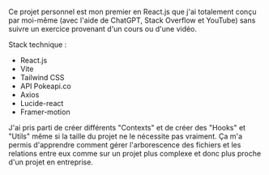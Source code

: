 Ce projet personnel est mon premier en React.js que j'ai totalement conçu par moi-même (avec l'aide de ChatGPT, Stack Overflow et YouTube) sans suivre un exercice provenant d'un cours ou d'une vidéo.

Stack technique :
- React.js
- Vite
- Tailwind CSS
- API Pokeapi.co
- Axios
- Lucide-react
- Framer-motion

J'ai pris parti de créer différents "Contexts" et de créer des "Hooks" et "Utils" même si la taille du projet ne le nécessite pas vraiment. Ça m'a permis d'apprendre comment gérer l'arborescence des fichiers et les relations entre eux comme sur un projet plus complexe et donc plus proche d'un projet en entreprise.